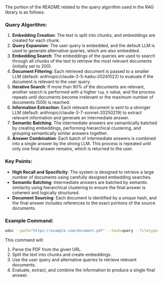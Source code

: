 The portion of the README related to the query algorithm used in the RAG library is as follows:

### Query Algorithm:

1. **Embedding Creation**: The text is split into chunks, and embeddings are created for each chunk.
2. **Query Expansion**: The user query is embedded, and the default LLM is used to generate alternative queries, which are also embedded.
3. **Embedding Search**: The embeddings of the queries are used to search through all chunks of the text to retrieve the most relevant documents (initially set to 200).
4. **Document Filtering**: Each retrieved document is passed to a smaller LLM (default: anthropic/claude-3-5-haiku-20241022) to evaluate if the document is relevant to the user query.
5. **Iterative Search**: If more than 90% of the documents are relevant, another search is performed with a higher `top_k` value, and the process repeats until documents become irrelevant or the maximum number of documents (500) is reached.
6. **Information Extraction**: Each relevant document is sent to a stronger LLM (default: anthropic/claude-3-7-sonnet-20250219) to extract relevant information and generate an intermediate answer.
7. **Semantic Batching**: The intermediate answers are semantically batched by creating embeddings, performing hierarchical clustering, and grouping semantically similar answers together.
8. **Answer Combination**: Each batch of intermediate answers is combined into a single answer by the strong LLM. This process is repeated until only one final answer remains, which is returned to the user.

### Key Points:

- **High Recall and Specificity**: The system is designed to retrieve a large number of documents using carefully designed embedding searches.
- **Semantic Batching**: Intermediate answers are batched by semantic similarity using hierarchical clustering to ensure the final answer is coherent and logically structured.
- **Document Sourcing**: Each document is identified by a unique hash, and the final answer includes references to the exact portions of the source documents.

### Example Command:

```zsh
wdoc --path="https://example.com/document.pdf" --task=query --filetype="online_pdf" --query="What does it say about topic X?" --query_retrievers='default_multiquery' --top_k=auto_200_500
```

This command will:
1. Parse the PDF from the given URL.
2. Split the text into chunks and create embeddings.
3. Use the user query and alternative queries to retrieve relevant documents.
4. Evaluate, extract, and combine the information to produce a single final answer.

